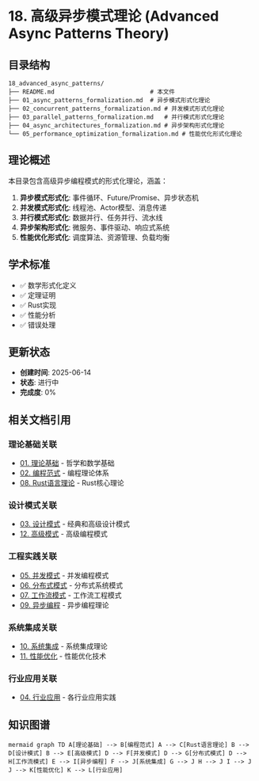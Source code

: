 ﻿# 18. 高级异步模式理论 (Advanced Async Patterns Theory)

## 目录结构

```text
18_advanced_async_patterns/
├── README.md                           # 本文件
├── 01_async_patterns_formalization.md  # 异步模式形式化理论
├── 02_concurrent_patterns_formalization.md # 并发模式形式化理论
├── 03_parallel_patterns_formalization.md   # 并行模式形式化理论
├── 04_async_architectures_formalization.md # 异步架构形式化理论
└── 05_performance_optimization_formalization.md # 性能优化形式化理论
```

## 理论概述

本目录包含高级异步编程模式的形式化理论，涵盖：

1. **异步模式形式化**: 事件循环、Future/Promise、异步状态机
2. **并发模式形式化**: 线程池、Actor模型、消息传递
3. **并行模式形式化**: 数据并行、任务并行、流水线
4. **异步架构形式化**: 微服务、事件驱动、响应式系统
5. **性能优化形式化**: 调度算法、资源管理、负载均衡

## 学术标准

- ✅ 数学形式化定义
- ✅ 定理证明
- ✅ Rust实现
- ✅ 性能分析
- ✅ 错误处理

## 更新状态

- **创建时间**: 2025-06-14
- **状态**: 进行中
- **完成度**: 0%

## 相关文档引用

### 理论基础关联
- [01. 理论基础](../01_foundational_theory/00_readme.md) - 哲学和数学基础
- [02. 编程范式](../02_programming_paradigms/00_readme.md) - 编程理论体系
- [08. Rust语言理论](../08_rust_language_theory/00_readme.md) - Rust核心理论

### 设计模式关联
- [03. 设计模式](../03_design_patterns/00_readme.md) - 经典和高级设计模式
- [12. 高级模式](../12_advanced_patterns/00_readme.md) - 高级编程模式

### 工程实践关联
- [05. 并发模式](../05_concurrent_patterns/00_readme.md) - 并发编程模式
- [06. 分布式模式](../06_distributed_patterns/00_readme.md) - 分布式系统模式
- [07. 工作流模式](../07_workflow_patterns/00_readme.md) - 工作流工程模式
- [09. 异步编程](../09_async_programming/00_readme.md) - 异步编程理论

### 系统集成关联
- [10. 系统集成](../10_system_integration/00_readme.md) - 系统集成理论
- [11. 性能优化](../11_performance_optimization/00_readme.md) - 性能优化技术

### 行业应用关联
- [04. 行业应用](../04_industry_applications/00_readme.md) - 各行业应用实践

## 知识图谱

`mermaid
graph TD
    A[理论基础] --> B[编程范式]
    A --> C[Rust语言理论]
    B --> D[设计模式]
    B --> E[高级模式]
    D --> F[并发模式]
    D --> G[分布式模式]
    D --> H[工作流模式]
    E --> I[异步编程]
    F --> J[系统集成]
    G --> J
    H --> J
    I --> J
    J --> K[性能优化]
    K --> L[行业应用]
`

